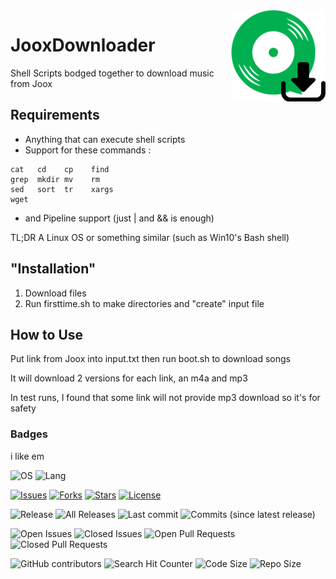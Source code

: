 <img align="right" src="data/icon.png" height="146" width="151">

# JooxDownloader
Shell Scripts bodged together to download music from Joox

## Requirements
* Anything that can execute shell scripts
* Support for these commands : 
```
cat   cd    cp    find
grep  mkdir mv    rm
sed   sort  tr    xargs
wget
```
* and Pipeline support (just | and && is enough)

TL;DR A Linux OS or something similar (such as Win10's Bash shell)
## "Installation"
1. Download files
2. Run firsttime.sh to make directories and "create" input file
## How to Use
Put link from Joox into input.txt then run boot.sh to download songs

It will download 2 versions for each link, an m4a and mp3

In test runs, I found that some link will not provide mp3 download so it's for safety
### Badges
i like em

![OS](https://img.shields.io/badge/os-linux-blue.svg)
![Lang](https://img.shields.io/badge/lang-sh-orange.svg)

[![Issues](https://img.shields.io/github/issues/NutchapolSal/JooxDownloader.svg)](https://github.com/NutchapolSal/JooxDownloader/issues)
[![Forks](https://img.shields.io/github/forks/NutchapolSal/JooxDownloader.svg)](https://github.com/NutchapolSal/JooxDownloader/network)
[![Stars](https://img.shields.io/github/stars/NutchapolSal/JooxDownloader.svg)](https://github.com/NutchapolSal/JooxDownloader/stargazers)
[![License](https://img.shields.io/github/license/NutchapolSal/JooxDownloader.svg)](https://github.com/NutchapolSal/JooxDownloader/blob/master/LICENSE)

![Release](https://img.shields.io/github/release/nutchapolsal/jooxdownloader.svg)
![All Releases](https://img.shields.io/github/downloads/NutchapolSal/JooxDownloader/total.svg)
![Last commit](https://img.shields.io/github/last-commit/nutchapolsal/jooxdownloader.svg)
![Commits (since latest release)](https://img.shields.io/github/commits-since/NutchapolSal/JooxDownloader/latest.svg)

![Open Issues](https://img.shields.io/github/issues-raw/nutchapolsal/jooxdownloader.svg)
![Closed Issues](https://img.shields.io/github/issues-closed-raw/nutchapolsal/jooxdownloader.svg)
![Open Pull Requests](https://img.shields.io/github/issues-pr-raw/nutchapolsal/jooxdownloader.svg)
![Closed Pull Requests](https://img.shields.io/github/issues-pr-closed-raw/nutchapolsal/jooxdownloader.svg)

![GitHub contributors](https://img.shields.io/github/contributors/nutchapolsal/jooxdownloader.svg)
![Search Hit Counter](https://img.shields.io/github/search/nutchapolsal/jooxdownloader/goto.svg)
![Code Size](https://img.shields.io/github/languages/code-size/nutchapolsal/jooxdownloader.svg)
![Repo Size](https://img.shields.io/github/repo-size/nutchapolsal/jooxdownloader.svg)

